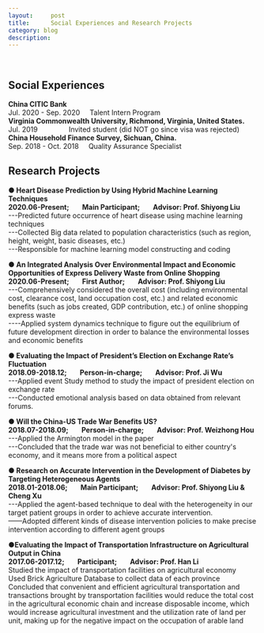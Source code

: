 ```yaml
---
layout:     post
title:      Social Experiences and Research Projects
category: blog
description: 
---
```

<br>
<h2>Social Experiences</h2>
<b>China CITIC Bank</b><br>
Jul. 2020 - Sep. 2020	&nbsp;&nbsp;&nbsp; Talent Intern Program<br>
<b>Virginia Commonwealth University, Richmond, Virginia, United States.</b><br>
Jul. 2019 &nbsp;&nbsp;&nbsp;&nbsp;&nbsp;&nbsp;&nbsp;&nbsp;&nbsp;&nbsp;&nbsp;&nbsp;&nbsp;&nbsp;&nbsp;Invited student (did NOT go since visa was rejected)<br>
<b>China Household Finance Survey, Sichuan, China.</b><br>
Sep. 2018 - Oct. 2018	&nbsp;&nbsp;&nbsp; Quality Assurance Specialist<br>

<h2>Research Projects</h2>
<b>● Heart Disease Prediction by Using Hybrid Machine Learning Techniques</b><br>
<b>2020.06-Present; &nbsp;&nbsp;&nbsp;&nbsp;&nbsp;&nbsp; Main Participant; &nbsp;&nbsp;&nbsp;&nbsp;&nbsp;&nbsp; Advisor: Prof. Shiyong Liu</b><br>
---Predicted future occurrence of heart disease using machine learning techniques<br> 
---Collected Big data related to population characteristics (such as region, height, weight, basic diseases, etc.)<br>
---Responsible for machine learning model constructing and coding<br>



<b>● An Integrated Analysis Over Environmental Impact and Economic Opportunities of Express Delivery Waste from Online Shopping </b><br> 
<b>2020.06-Present; &nbsp;&nbsp;&nbsp;&nbsp;&nbsp;&nbsp; First Author; &nbsp;&nbsp;&nbsp;&nbsp;&nbsp;&nbsp; Advisor: Prof. Shiyong Liu</b><br>
---Comprehensively considered the overall cost (including environmental cost, clearance cost, land occupation cost, etc.) and related economic benefits (such as jobs created, GDP contribution, etc.) of online shopping express waste<br> 
----Applied system dynamics technique to figure out the equilibrium of future development direction in order to balance the environmental losses and economic benefits<br> 



<b>● Evaluating the Impact of President’s Election on Exchange Rate’s Fluctuation</b><br>
<b>2018.09-2018.12; &nbsp;&nbsp;&nbsp;&nbsp;&nbsp;&nbsp; Person-in-charge; &nbsp;&nbsp;&nbsp;&nbsp;&nbsp;&nbsp; Advisor: Prof. Ji Wu</b><br> 
---Applied event Study method to study the impact of president election on exchange rate<br> 
---Conducted emotional analysis based on data obtained from relevant forums.<br> 



<b>● Will the China-US Trade War Benefits US?</b><br>
<b>2018.07-2018.09; &nbsp;&nbsp;&nbsp;&nbsp;&nbsp;&nbsp; Person-in-charge; &nbsp;&nbsp;&nbsp;&nbsp;&nbsp;&nbsp; Advisor: Prof. Weizhong Hou</b><br>
---Applied the Armington model in the paper<br>
---Concluded that the trade war was not beneficial to either country's economy, and it means more from a political aspect<br>



<b>● Research on Accurate Intervention in the Development of Diabetes by Targeting Heterogeneous Agents</b><br>
<b>2018.01-2018.06; &nbsp;&nbsp;&nbsp;&nbsp;&nbsp;&nbsp; Main Participant; &nbsp;&nbsp;&nbsp;&nbsp;&nbsp;&nbsp; Advisor: Prof. Shiyong Liu & Cheng Xu</b><br>
---Applied the agent-based technique to deal with the heterogeneity in our target patient groups in order to achieve accurate intervention.<br>
——Adopted different kinds of disease intervention policies to make precise intervention according to different agent groups<br>




<b>●Evaluating the Impact of Transportation Infrastructure on Agricultural Output in China</b><br>
<b>2017.06-2017.12; &nbsp;&nbsp;&nbsp;&nbsp;&nbsp;&nbsp; Participant; &nbsp;&nbsp;&nbsp;&nbsp;&nbsp;&nbsp; Advisor: Prof. Han Li</b><br>
Studied the impact of transportation facilities on agricultural economy<br>
Used Brick Agriculture Database to collect data of each province<br>
Concluded that convenient and efficient agricultural transportation and transactions brought by transportation facilities would reduce the total cost in the agricultural economic chain and increase disposable income, which would increase agricultural investment and the utilization rate of land per unit, making up for the negative impact on the occupation of arable land<br>
